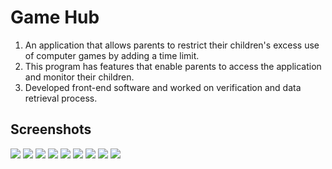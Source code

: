 # Game Hub

1. An application that allows parents to restrict their children's excess use of computer games by adding a time limit.
2. This program has features that enable parents to access the application and monitor their children.
3. Developed front-end software and worked on verification and data retrieval process.

## Screenshots

![](Screenshots/GameHub_Main.png)
![](Screenshots/PingPong_game1.png)
![](Screenshots/race_car.png)
![](Screenshots/Snake_game_no_move.png)
![](Screenshots/snake_game_points.png)
![](Screenshots/tictac_main.png)
![](Screenshots/tictac_win.png)
![](Screenshots/tictac1.png)
![](Screenshots/Gamehub_history.png)
